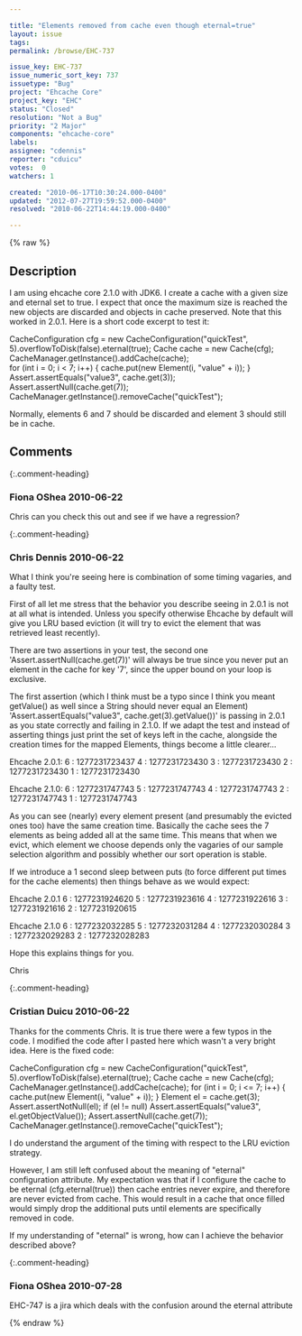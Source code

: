 ```yaml
---

title: "Elements removed from cache even though eternal=true"
layout: issue
tags: 
permalink: /browse/EHC-737

issue_key: EHC-737
issue_numeric_sort_key: 737
issuetype: "Bug"
project: "Ehcache Core"
project_key: "EHC"
status: "Closed"
resolution: "Not a Bug"
priority: "2 Major"
components: "ehcache-core"
labels: 
assignee: "cdennis"
reporter: "cduicu"
votes:  0
watchers: 1

created: "2010-06-17T10:30:24.000-0400"
updated: "2012-07-27T19:59:52.000-0400"
resolved: "2010-06-22T14:44:19.000-0400"

---
```




{% raw %}



## Description

<div markdown="1" class="description">

I am using ehcache core 2.1.0 with JDK6. I create a cache with a given size and eternal set to true. I expect that once the maximum size is reached the new objects are discarded and objects in cache preserved. Note that this worked in 2.0.1.
Here is a short code excerpt to test it:

CacheConfiguration cfg = new CacheConfiguration("quickTest", 5).overflowToDisk(false).eternal(true);
Cache cache = new Cache(cfg);
CacheManager.getInstance().addCache(cache);       
for (int i = 0; i < 7; i++) \{
    cache.put(new Element(i, "value" + i));
\} 
Assert.assertEquals("value3", cache.get(3)); 
Assert.assertNull(cache.get(7));
CacheManager.getInstance().removeCache("quickTest");

Normally, elements 6 and 7 should be discarded and element 3 should still be in cache.

</div>

## Comments


{:.comment-heading}
### **Fiona OShea** <span class="date">2010-06-22</span>

<div markdown="1" class="comment">

Chris can you check this out and see if we have a regression?

</div>


{:.comment-heading}
### **Chris Dennis** <span class="date">2010-06-22</span>

<div markdown="1" class="comment">

What I think you're seeing here is combination of some timing vagaries, and a faulty test.

First of all let me stress that the behavior you describe seeing in 2.0.1 is not at all what is intended.  Unless you specify otherwise Ehcache by default will give you LRU based eviction (it will try to evict the element that was retrieved least recently).

There are two assertions in your test, the second one 'Assert.assertNull(cache.get(7))' will always be true since you never put an element in the cache for key '7', since the upper bound on your loop is exclusive.

The first assertion (which I think must be a typo since I think you meant getValue() as well since a String should never equal an Element) 'Assert.assertEquals("value3", cache.get(3).getValue())' is passing in 2.0.1 as you state correctly and failing in 2.1.0.  If we adapt the test and instead of asserting things just print the set of keys left in the cache, alongside the creation times for the mapped Elements, things become a little clearer...

Ehcache 2.0.1:
6 : 1277231723437
4 : 1277231723430
3 : 1277231723430
2 : 1277231723430
1 : 1277231723430

Ehcache 2.1.0:
6 : 1277231747743
5 : 1277231747743
4 : 1277231747743
2 : 1277231747743
1 : 1277231747743

As you can see (nearly) every element present (and presumably the evicted ones too) have the same creation time.  Basically the cache sees the 7 elements as being added all at the same time.  This means that when we evict, which element we choose depends only the vagaries of our sample selection algorithm and possibly whether our sort operation is stable.

If we introduce a 1 second sleep between puts (to force different put times for the cache elements) then things behave as we would expect:

Ehcache 2.0.1
6 : 1277231924620
5 : 1277231923616
4 : 1277231922616
3 : 1277231921616
2 : 1277231920615

Ehcache 2.1.0
6 : 1277232032285
5 : 1277232031284
4 : 1277232030284
3 : 1277232029283
2 : 1277232028283

Hope this explains things for you.

Chris

</div>


{:.comment-heading}
### **Cristian Duicu** <span class="date">2010-06-22</span>

<div markdown="1" class="comment">

Thanks for the comments Chris. 
It is true there were a few typos in the code. I modified the code after I pasted here which wasn't a very bright idea. Here is the fixed code:

CacheConfiguration cfg = new CacheConfiguration("quickTest", 5).overflowToDisk(false).eternal(true);
Cache cache = new Cache(cfg);
CacheManager.getInstance().addCache(cache); 
for (int i = 0; i <= 7; i++) \{ cache.put(new Element(i, "value" + i)); \}
Element el = cache.get(3);
Assert.assertNotNull(el);
if (el != null) Assert.assertEquals("value3", el.getObjectValue()); 
Assert.assertNull(cache.get(7));
CacheManager.getInstance().removeCache("quickTest");

I do understand the argument of the timing with respect to the LRU eviction strategy.

However, I am still left confused about the meaning of "eternal" configuration attribute. My expectation was that if I configure the cache to be eternal (cfg.eternal(true)) then cache entries never expire, and therefore are never evicted from cache. This would result in a cache that once filled would simply drop the additional puts until elements are specifically removed in code. 

If my understanding of "eternal" is wrong, how can I achieve the behavior described above?


</div>


{:.comment-heading}
### **Fiona OShea** <span class="date">2010-07-28</span>

<div markdown="1" class="comment">

EHC-747 is a jira which deals with the confusion around the eternal attribute

</div>



{% endraw %}
